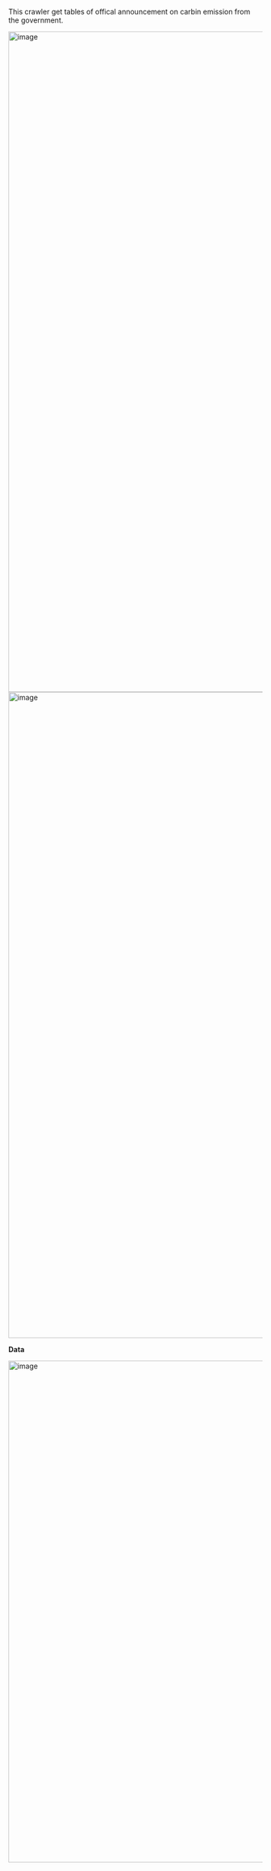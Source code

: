 This crawler get tables of offical announcement on carbin emission from the government.

<img width="1310" alt="image" src="https://user-images.githubusercontent.com/88086561/212729279-58dc2995-a52d-47e0-87b0-170d63aba0af.png">

<img width="1281" alt="image" src="https://user-images.githubusercontent.com/88086561/212729321-1c35cf9a-8066-472a-9178-4efcb9ef930f.png">

**Data**

<img width="995" alt="image" src="https://user-images.githubusercontent.com/88086561/212729409-8955c046-03a7-46f0-8132-e52994b8cab1.png">
